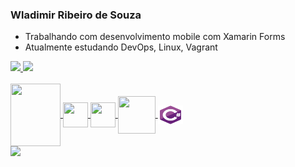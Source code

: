 ### Wladimir Ribeiro de Souza

- Trabalhando com desenvolvimento mobile com Xamarin Forms
- Atualmente estudando DevOps, Linux, Vagrant


<div align="left">
  <a href="https://github.com/WraSouza">
  <img height="180em" src="https://github-readme-stats.vercel.app/api?username=WraSouza&show_icons=true&theme=dracula&include_all_commits=true&count_private=true"/>
  <img height="180em" src="https://github-readme-stats.vercel.app/api/top-langs/?username=WraSouza&layout=compact&langs_count=7&theme=dracula"/>
</div>
  
<div style="display: inline_block"><br>
    
  <img align="center" height="100" width="80" src="https://cdn.jsdelivr.net/gh/devicons/devicon/icons/xamarin/xamarin-original-wordmark.svg" />   
  <img align="center" height="40" width="40" src="https://cdn.jsdelivr.net/gh/devicons/devicon/icons/vagrant/vagrant-original.svg" />                    
  <img align="center" height="40" width="40" src="https://cdn.jsdelivr.net/gh/devicons/devicon/icons/ansible/ansible-original.svg" />  
  <img align="center" height="60" width="60" src="https://cdn.jsdelivr.net/gh/devicons/devicon/icons/docker/docker-original.svg" />          
  <img align="center" height="30" width="40" src="https://raw.githubusercontent.com/devicons/devicon/master/icons/csharp/csharp-original.svg">
  
</div>
  
  <div> 
  <a href="https://www.linkedin.com/in/wladimir-ribeiro-5b70531a/" target="_blank"><img src="https://img.shields.io/badge/-LinkedIn-%230077B5?style=for-the-badge&logo=linkedin&logoColor=white" target="_blank"></a> 
    
</div>

